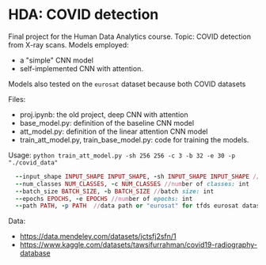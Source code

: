 # HDA: COVID detection
Final project for the Human Data Analytics course. Topic: COVID detection from X-ray scans. Models employed: 
- a "simple" CNN model
- self-implemented CNN with attention.

Models also tested on the ```eurosat``` dataset because both COVID datasets

Files:
- proj.ipynb: the old project, deep CNN with attention
- base_model.py: definition of the baseline CNN model
- att_model.py: definition of the linear attention CNN model
- train_att_model.py, train_base_model.py: code for training the models.

Usage: ```python train_att_model.py -sh 256 256 -c 3 -b 32 -e 30 -p "./covid_data"```

```rb
  --input_shape INPUT_SHAPE INPUT_SHAPE, -sh INPUT_SHAPE INPUT_SHAPE //input shape: height, width
  --num_classes NUM_CLASSES, -c NUM_CLASSES //number of classes: int
  --batch_size BATCH_SIZE, -b BATCH_SIZE //batch size: int
  --epochs EPOCHS, -e EPOCHS //number of epochs: int
  --path PATH, -p PATH  //data path or "eurosat" for tfds eurosat dataset
```



Data: 
- https://data.mendeley.com/datasets/jctsfj2sfn/1
- https://www.kaggle.com/datasets/tawsifurrahman/covid19-radiography-database 
